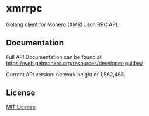 # xmrrpc
Golang client for Monero (XMR) Json RPC API.

## Documentation
Full API Documentation can be found at https://web.getmonero.org/resources/developer-guides/

Current API version: network height of 1,562,465.

## License
[MIT License](https://github.com/stdfox/xmrrpc/blob/master/LICENSE.md)
